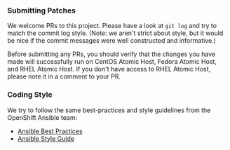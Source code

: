 ### Submitting Patches

We welcome PRs to this project.  Please have a look at `git log` and try
to match the commit log style.  (Note: we aren't strict about style, but
it would be nice if the commit messages were well constructed and
informative.)

Before submitting any PRs, you should verify that the changes you have
made will successfully run on CentOS Atomic Host, Fedora Atomic Host, and
RHEL Atomic Host.  If you don't have access to RHEL Atomic Host, please
note it in a comment to your PR.

### Coding Style

We try to follow the same best-practices and style guidelines from the
OpenShift Ansible team:
  - [Ansible Best Practices](https://github.com/openshift/openshift-ansible/blob/master/docs/best_practices_guide.adoc#ansible)
  - [Ansible Style Guide](https://github.com/openshift/openshift-ansible/blob/master/docs/style_guide.adoc#ansible)
